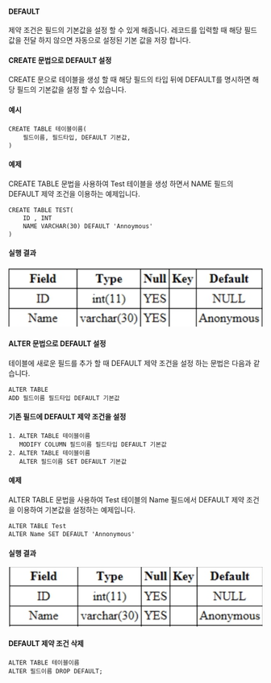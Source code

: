 #### DEFAULT 
제약 조건은 필드의 기본값을 설정 할 수 있게 해줍니다.
레코드를 입력할 때 해당 필드 값을 전달 하지 않으면 자동으로 설정된 기본 값을 저장 합니다.

#### CREATE 문법으로 DEFAULT 설정
CREATE 문으로 테이블을 생성 할 때 해당 필드의 타입 뒤에 DEFAULT를 명시하면 해당 필드의 기본값을 설정 할 수 있습니다.

#### 예시
```
CREATE TABLE 테이블이름(
    필드이름, 필드타입, DEFAULT 기본값,
)
```

#### 예제
CREATE TABLE 문법을 사용하여 Test 테이블을 생성 하면서 NAME 필드의 DEFAULT 제약 조건을 이용하는 예제입니다.
```
CREATE TABLE TEST(
    ID , INT
    NAME VARCHAR(30) DEFAULT 'Annoymous'
)
```
#### 실행 결과
![DEFAULT1](./img/DEFAULT1.png)


#### ALTER 문법으로 DEFAULT 설정
테이블에 새로운 필드를 추가 할 때 DEFAULT 제약 조건을 설정 하는 문법은 다음과 같습니다.

```
ALTER TABLE
ADD 필드이름 필드타입 DEFAULT 기본값
```

#### 기존 필드에 DEFAULT 제약 조건을 설정
```
1. ALTER TABLE 테이블이름
   MODIFY COLUMN 필드이름 필드타입 DEFAULT 기본값
2. ALTER TABLE 테이블이름
   ALTER 필드이름 SET DEFAULT 기본값
```

#### 예제
ALTER TABLE 문법을 사용하여 Test 테이블의 Name 필드에서
DEFAULT 제약 조건을 이용하여 기본값을 설정하는 예제입니다.
```
ALTER TABLE Test
ALTER Name SET DEFAULT 'Annonymous'
```

#### 실행 결과

![DEFAULT2](./img/DEFAULT2.png)

#### DEFAULT 제약 조건 삭제 
```
ALTER TABLE 테이블이름
ALTER 필드이름 DROP DEFAULT;
```